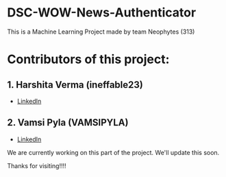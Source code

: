 # DSC-WOW-News-Authenticator
This is a Machine Learning Project made by team Neophytes (313)

# Contributors of this project:

## 1. Harshita Verma (ineffable23)

- [LinkedIn ](https://www.linkedin.com/in/harshita-verma-528132178)

## 2. Vamsi Pyla (VAMSIPYLA)

- [LinkedIn ](https://www.linkedin.com/in/vamsi-pyla-0885771a1)


We are currently working on this part of the project. We'll update this soon.

Thanks for visiting!!!!


